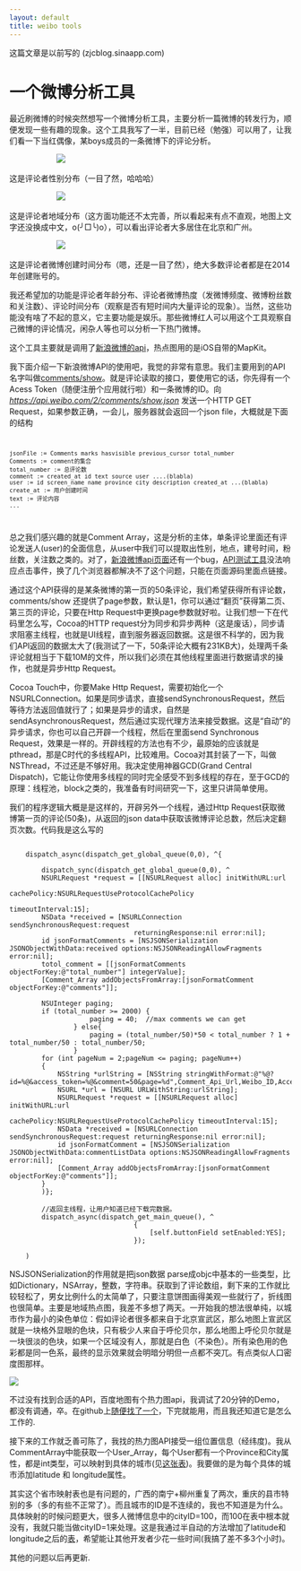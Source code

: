 ```yaml
---
layout: default
title: weibo tools
---
```


这篇文章是以前写的 (zjcblog.sinaapp.com)

# 一个微博分析工具

最近刷微博的时候突然想写一个微博分析工具，主要分析一篇微博的转发行为，顺便发现一些有趣的现象。这个工具我写了一半，目前已经（勉强）可以用了，让我们看一下当红偶像，某boys成员的一条微博下的评论分析。

&emsp;&emsp;&emsp;&emsp;&emsp;&emsp;![](http://sae-gif.qiniudn.com/gender.png)

这是评论者性别分布（一目了然，哈哈哈）

&emsp;&emsp;&emsp;&emsp;&emsp;&emsp;![](http://sae-gif.qiniudn.com/heatmap.png)

这是评论者地域分布（这方面功能还不太完善，所以看起来有点不直观，地图上文字还没换成中文，o(╯□╰)o），可以看出评论者大多居住在北京和广州。

&emsp;&emsp;&emsp;&emsp;&emsp;&emsp;![](http://sae-gif.qiniudn.com/create_at.png)

这是评论者微博创建时间分布（嗯，还是一目了然），绝大多数评论者都是在2014年创建账号的。

我还希望加的功能是评论者年龄分布、评论者微博热度（发微博频度、微博粉丝数和关注数）、评论时间分布（观察是否有短时间内大量评论的现象）。当然，这些功能没有啥了不起的意义，它主要功能是娱乐。那些微博红人可以用这个工具观察自己微博的评论情况，闲杂人等也可以分析一下热门微博。

这个工具主要就是调用了[新浪微博的api](http://open.weibo.com/wiki/)，热点图用的是iOS自带的MapKit。

我下面介绍一下新浪微博API的使用吧，我觉的非常有意思。我们主要用到的API名字叫做[comments/show](http://open.weibo.com/wiki/2/comments/show)。就是评论读取的接口，要使用它的话，你先得有一个Acess Token（随便注册个应用就行啦）和一条微博的ID。向 _https://api.weibo.com/2/comments/show.json_ 发送一个HTTP GET Request，如果参数正确，一会儿，服务器就会返回一个json file，大概就是下面的结构
<code>
	
	jsonFile := Comments marks hasvisible previous_cursor total_number
	Comments := comment的集合
	total_number := 总评论数
	comment := created_at id text source user ....(blabla)
	user := id screen_name name province city description created_at ...(blabla)
	create_at := 用户创建时间
	text := 评论内容
	...
</code>

总之我们感兴趣的就是Comment Array，这是分析的主体，单条评论里面还有评论发送人(user)的全面信息，从user中我们可以提取出性别，地点，建号时间，粉丝数，关注数之类的。对了，[新浪微博api页面](http://open.weibo.com/wiki/2/statuses/public_timeline)还有一个bug，[API测试工具]()没法响应点击事件，换了几个浏览器都解决不了这个问题，只能在页面源码里面点链接。

通过这个API获得的是某条微博的第一页的50条评论，我们希望获得所有评论数，comments/show 还提供了page参数，默认是1，你可以通过“翻页”获得第二页、第三页的评论，只要在Http Request中更换page参数就好啦。让我们想一下在代码里怎么写，Cocoa的HTTP request分为同步和异步两种（这是废话），同步请求阻塞主线程，也就是UI线程，直到服务器返回数据。这是很不科学的，因为我们API返回的数据太大了(我测试了一下，50条评论大概有231KB大)，处理两千条评论就相当于下载10M的文件，所以我们必须在其他线程里面进行数据请求的操作，也就是异步Http Request。

Cocoa Touch中，你要Make Http Request，需要初始化一个NSURLConnection。如果是同步请求，直接sendSynchronousRequest，然后等待方法返回值就行了；如果是异步的请求，自然是sendAsynchronousRequest，然后通过实现代理方法来接受数据。这是“自动”的异步请求，你也可以自己开辟一个线程，然后在里面send Synchronous Request，效果是一样的。开辟线程的方法也有不少，最原始的应该就是pthread，那是C时代的多线程API，比较难用。Cocoa对其封装了一下，叫做NSThread，不过还是不够好用。我决定使用神器GCD(Grand Central Dispatch)，它能让你使用多线程的同时完全感受不到多线程的存在，至于GCD的原理：线程池，block之类的，我准备有时间研究一下，这里只讲简单使用。

我们的程序逻辑大概是是这样的，开辟另外一个线程，通过Http Request获取微博第一页的评论(50条)，从返回的json data中获取该微博评论总数，然后决定翻页次数。代码我是这么写的

```objc
	
	dispatch_async(dispatch_get_global_queue(0,0), ^{
	
		dispatch_sync(dispatch_get_global_queue(0,0), ^
		NSURLRequest *request = [[NSURLRequest alloc] initWithURL:url
		                                              cachePolicy:NSURLRequestUseProtocolCachePolicy
													  timeoutInterval:15];
		NSData *received = [NSURLConnection sendSynchronousRequest:request
		                       returningResponse:nil error:nil];
		id jsonFormatComments = [NSJSONSerialization JSONObjectWithData:received options:NSJSONReadingAllowFragments error:nil];
		totol_comment = [[jsonFormatComments objectForKey:@"total_number"] integerValue];
		[Comment_Array addObjectsFromArray:[jsonFormatComment objectForKey:@"comments"]];
		
		NSUInteger paging;
		if (total_number >= 2000) {
		            paging = 40;  //max comments we can get
		        } else{
		            paging = (total_number/50)*50 < total_number ? 1 + total_number/50 : total_number/50;
		        }
		for	(int pageNum = 2;pageNum <= paging; pageNum++)
		{
			NSString *urlString = [NSString stringWithFormat:@"%@?id=%@&access_token=%@&comment=50&page=%d",Comment_Api_Url,Weibo_ID,Access_tokens,pageNum];
			NSURL *url = [NSURL URLWithString:urlString];
			NSURLRequest *request = [[NSURLRequest alloc] initWithURL:url
			                                                          cachePolicy:NSURLRequestUseProtocolCachePolicy timeoutInterval:15];
			NSData *received = [NSURLConnection sendSynchronousRequest:request returningResponse:nil error:nil];
			id jsonFormatComment = [NSJSONSerialization JSONObjectWithData:commentListData options:NSJSONReadingAllowFragments error:nil];
			[Comment_Array addObjectsFromArray:[jsonFormatComment objectForKey:@"comments"]];
		}
		)};
		
		//返回主线程，让用户知道已经下载完数据。
		dispatch_async(dispatch_get_main_queue(), ^
		                       {
		                           [self.buttonField setEnabled:YES];
		                       });
	
	)
```

NSJSONSerialization的作用就是把json数据 parse成objc中基本的一些类型，比如Dictionary，NSArray，整数，字符串。获取到了评论数组，剩下来的工作就比较轻松了，男女比例什么的太简单了，只要注意饼图画得美观一些就行了，折线图也很简单。主要是地域热点图，我差不多想了两天。一开始我的想法很单纯，以城市作为最小的染色单位：假如评论者很多都来自于北京宣武区，那么地图上宣武区就是一块格外显眼的色块，只有极少人来自于呼伦贝尔，那么地图上呼伦贝尔就是一块很淡的色块，如果一个区域没有人，那就是白色（不染色）。所有染色用的色彩都是同一色系，最终的显示效果就会明暗分明但一点都不突兀。有点类似人口密度图那样。

![](http://sae-gif.qiniudn.com/human.jpg)

不过没有找到合适的API，百度地图有个热力图api，我调试了20分钟的Demo，都没有调通，卒。在github上[随便找了一个](https://github.com/ryanolsonk/HeatMapDemo.git)，下完就能用，而且我还知道它是怎么工作的.

接下来的工作就乏善可陈了，我找的热力图API接受一组位置信息（经纬度)。我从CommentArray中能获取一个User_Array，每个User都有一个Province和City属性，都是int类型，可以映射到具体的城市(见[这张表](http://api.t.sina.com.cn/provinces.xml))。我要做的是为每个具体的城市添加latitude 和 longitude属性。

其实这个省市映射表也是有问题的，广西的南宁+柳州重复了两次，重庆的县市特别的多（多的有些不正常了）。而且城市的ID是不连续的，我也不知道是为什么。具体映射的时候问题更大，很多人微博信息中的cityID=100，而100在表中根本就没有，我就只能当做cityID=1来处理。这是我通过半自动的方法增加了latitude和longitude之后的[表](http://sae-gif.qiniudn.com/location.xml)，希望能让其他开发者少花一些时间(我搞了差不多3个小时)。

其他的问题以后再更新.

<!-- create time: 2014-10-11 01:04:04  -->
